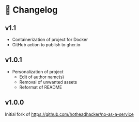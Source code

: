 # 📝 Changelog

## v1.1
- Containerization of project for Docker
- GitHub action to publish to ghcr.io

## v1.0.1
- Personalization of project
   - Edit of author name(s)
   - Removal of unwanted assets
   - Reformat of README

## v1.0.0
Initial fork of https://github.com/hotheadhacker/no-as-a-service
